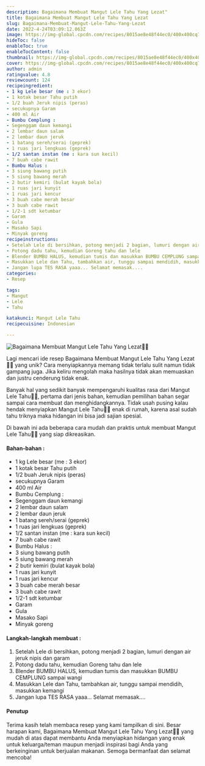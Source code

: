 ```yaml
---
description: Bagaimana Membuat Mangut Lele Tahu Yang Lezat"
title: Bagaimana Membuat Mangut Lele Tahu Yang Lezat
slug: Bagaimana-Membuat-Mangut-Lele-Tahu-Yang-Lezat
date: 2022-4-24T03:09:12.063Z
image: https://img-global.cpcdn.com/recipes/8015ae8e48f44ec0/400x400cq70/photo.jpg
hideToc: false
enableToc: true
enableTocContent: false
thumbnail: https://img-global.cpcdn.com/recipes/8015ae8e48f44ec0/400x400cq70/photo.jpg
cover: https://img-global.cpcdn.com/recipes/8015ae8e48f44ec0/400x400cq70/photo.jpg
author: admin
ratingvalue: 4.8
reviewcount: 124
recipeingredient:
- 1 kg Lele besar (me : 3 ekor)
- 1 kotak besar Tahu putih
- 1/2 buah Jeruk nipis (peras)
- secukupnya Garam
- 400 ml Air
- Bumbu Cemplung :
- Segenggam daun kemangi
- 2 lembar daun salam
- 2 lembar daun jeruk
- 1 batang sereh/serai (geprek)
- 1 ruas jari lengkuas (geprek)
- 1/2 santan instan (me : kara sun kecil)
- 7 buah cabe rawit
- Bumbu Halus :
- 3 siung bawang putih
- 5 siung bawang merah
- 2 butir kemiri (bulat kayak bola)
- 1 ruas jari kunyit
- 1 ruas jari kencur
- 3 buah cabe merah besar
- 3 buah cabe rawit
- 1/2-1 sdt ketumbar
- Garam
- Gula
- Masako Sapi
- Minyak goreng
recipeinstructions:
- Setelah Lele di bersihkan, potong menjadi 2 bagian, lumuri dengan air jeruk nipis dan garam
- Potong dadu tahu, kemudian Goreng tahu dan lele
- Blender BUMBU HALUS, kemudian tumis dan masukkan BUMBU CEMPLUNG sampai wangi
- Masukkan Lele dan Tahu, tambahkan air, tunggu sampai mendidih, masukkan kemangi
- Jangan lupa TES RASA yaaa... Selamat memasak....
categories:
- Resep

tags:
- Mangut
- Lele
- Tahu

katakunci: Mangut Lele Tahu
recipecuisine: Indonesian

---
```


![Bagaimana Membuat Mangut Lele Tahu Yang Lezat👩‍🍳](https://img-global.cpcdn.com/recipes/8015ae8e48f44ec0/400x400cq70/photo.jpg)

Lagi mencari ide resep Bagaimana Membuat Mangut Lele Tahu Yang Lezat👩‍🍳 yang unik? Cara menyiapkannya memang tidak terlalu sulit namun tidak gampang juga. Jika keliru mengolah maka hasilnya tidak akan memuaskan dan justru cenderung tidak enak.

Banyak hal yang sedikit banyak mempengaruhi kualitas rasa dari Mangut Lele Tahu👩‍🍳, pertama dari jenis bahan, kemudian pemilihan bahan segar sampai cara membuat dan menghidangkannya. Tidak usah pusing kalau hendak menyiapkan Mangut Lele Tahu👩‍🍳 enak di rumah, karena asal sudah tahu triknya maka hidangan ini bisa jadi sajian spesial.

Di bawah ini ada beberapa cara mudah dan praktis untuk membuat Mangut Lele Tahu👩‍🍳 yang siap dikreasikan.

<!--inarticleads1-->

#### Bahan-bahan :

- 1 kg Lele besar (me : 3 ekor)
- 1 kotak besar Tahu putih
- 1/2 buah Jeruk nipis (peras)
- secukupnya Garam
- 400 ml Air
- Bumbu Cemplung :
- Segenggam daun kemangi
- 2 lembar daun salam
- 2 lembar daun jeruk
- 1 batang sereh/serai (geprek)
- 1 ruas jari lengkuas (geprek)
- 1/2 santan instan (me : kara sun kecil)
- 7 buah cabe rawit
- Bumbu Halus :
- 3 siung bawang putih
- 5 siung bawang merah
- 2 butir kemiri (bulat kayak bola)
- 1 ruas jari kunyit
- 1 ruas jari kencur
- 3 buah cabe merah besar
- 3 buah cabe rawit
- 1/2-1 sdt ketumbar
- Garam
- Gula
- Masako Sapi
- Minyak goreng

<!--inarticleads2-->

#### Langkah-langkah membuat :

1. Setelah Lele di bersihkan, potong menjadi 2 bagian, lumuri dengan air jeruk nipis dan garam
1. Potong dadu tahu, kemudian Goreng tahu dan lele
1. Blender BUMBU HALUS, kemudian tumis dan masukkan BUMBU CEMPLUNG sampai wangi
1. Masukkan Lele dan Tahu, tambahkan air, tunggu sampai mendidih, masukkan kemangi
1. Jangan lupa TES RASA yaaa... Selamat memasak....

#### Penutup

Terima kasih telah membaca resep yang kami tampilkan di sini. Besar harapan kami, Bagaimana Membuat Mangut Lele Tahu Yang Lezat👩‍🍳 yang mudah di atas dapat membantu Anda menyiapkan hidangan yang enak untuk keluarga/teman maupun menjadi inspirasi bagi Anda yang berkeinginan untuk berjualan makanan. Semoga bermanfaat dan selamat mencoba!